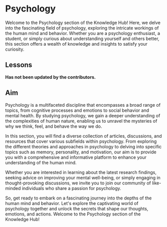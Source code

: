 # Psychology

Welcome to the Psychology section of the Knowledge Hub! Here, we delve into the fascinating field of psychology, exploring the intricate workings of the human mind and behavior. Whether you are a psychology enthusiast, a student, or simply curious about understanding yourself and others better, this section offers a wealth of knowledge and insights to satisfy your curiosity.

## Lessons

**Has not been updated by the contributors.**

## Aim

Psychology is a multifaceted discipline that encompasses a broad range of topics, from cognitive processes and emotions to social behavior and mental health. By studying psychology, we gain a deeper understanding of the complexities of human nature, enabling us to unravel the mysteries of why we think, feel, and behave the way we do.

In this section, you will find a diverse collection of articles, discussions, and resources that cover various subfields within psychology. From exploring the different theories and approaches in psychology to delving into specific topics such as memory, personality, and motivation, our aim is to provide you with a comprehensive and informative platform to enhance your understanding of the human mind.

Whether you are interested in learning about the latest research findings, seeking advice on improving your mental well-being, or simply engaging in thought-provoking discussions, we invite you to join our community of like-minded individuals who share a passion for psychology.

So, get ready to embark on a fascinating journey into the depths of the human mind and behavior. Let's explore the captivating world of psychology together and unlock the secrets that shape our thoughts, emotions, and actions. Welcome to the Psychology section of the Knowledge Hub!
